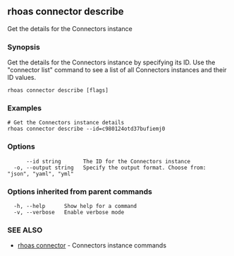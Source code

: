 ## rhoas connector describe

Get the details for the Connectors instance

### Synopsis

Get the details for the Connectors instance by specifying its ID. Use the "connector list" command to see a list of all Connectors instances and their ID values.

```
rhoas connector describe [flags]
```

### Examples

```
# Get the Connectors instance details
rhoas connector describe --id=c980124otd37bufiemj0

```

### Options

```
      --id string       The ID for the Connectors instance
  -o, --output string   Specify the output format. Choose from: "json", "yaml", "yml"
```

### Options inherited from parent commands

```
  -h, --help      Show help for a command
  -v, --verbose   Enable verbose mode
```

### SEE ALSO

* [rhoas connector](rhoas_connector.md)	 - Connectors instance commands

